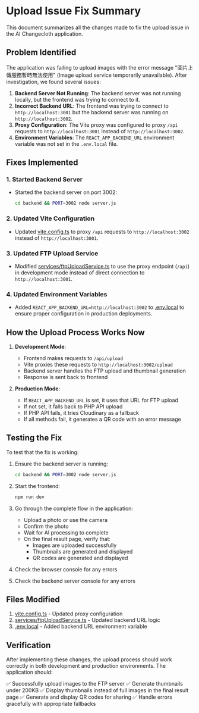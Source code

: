 # Upload Issue Fix Summary

This document summarizes all the changes made to fix the upload issue in the AI Changecloth application.

## Problem Identified

The application was failing to upload images with the error message "圖片上傳服務暫時無法使用" (Image upload service temporarily unavailable). After investigation, we found several issues:

1. **Backend Server Not Running**: The backend server was not running locally, but the frontend was trying to connect to it.
2. **Incorrect Backend URL**: The frontend was trying to connect to `http://localhost:3001` but the backend server was running on `http://localhost:3002`.
3. **Proxy Configuration**: The Vite proxy was configured to proxy `/api` requests to `http://localhost:3001` instead of `http://localhost:3002`.
4. **Environment Variables**: The `REACT_APP_BACKEND_URL` environment variable was not set in the `.env.local` file.

## Fixes Implemented

### 1. Started Backend Server
- Started the backend server on port 3002:
  ```bash
  cd backend && PORT=3002 node server.js
  ```

### 2. Updated Vite Configuration
- Updated [vite.config.ts](file:///Users/paulchang/Library/Mobile%20Documents/com~apple~CloudDocs/PDF/Ebees/Project/Wynn%20x%20MIF/ai-changecloth/vite.config.ts) to proxy `/api` requests to `http://localhost:3002` instead of `http://localhost:3001`.

### 3. Updated FTP Upload Service
- Modified [services/ftpUploadService.ts](file:///Users/paulchang/Library/Mobile%20Documents/com~apple~CloudDocs/PDF/Ebees/Project/Wynn%20x%20MIF/ai-changecloth/services/ftpUploadService.ts) to use the proxy endpoint (`/api`) in development mode instead of direct connection to `http://localhost:3001`.

### 4. Updated Environment Variables
- Added `REACT_APP_BACKEND_URL=http://localhost:3002` to [.env.local](file:///Users/paulchang/Library/Mobile%20Documents/com~apple~CloudDocs/PDF/Ebees/Project/Wynn%20x%20MIF/ai-changecloth/.env.local) to ensure proper configuration in production deployments.

## How the Upload Process Works Now

1. **Development Mode**:
   - Frontend makes requests to `/api/upload`
   - Vite proxies these requests to `http://localhost:3002/upload`
   - Backend server handles the FTP upload and thumbnail generation
   - Response is sent back to frontend

2. **Production Mode**:
   - If `REACT_APP_BACKEND_URL` is set, it uses that URL for FTP upload
   - If not set, it falls back to PHP API upload
   - If PHP API fails, it tries Cloudinary as a fallback
   - If all methods fail, it generates a QR code with an error message

## Testing the Fix

To test that the fix is working:

1. Ensure the backend server is running:
   ```bash
   cd backend && PORT=3002 node server.js
   ```

2. Start the frontend:
   ```bash
   npm run dev
   ```

3. Go through the complete flow in the application:
   - Upload a photo or use the camera
   - Confirm the photo
   - Wait for AI processing to complete
   - On the final result page, verify that:
     * Images are uploaded successfully
     * Thumbnails are generated and displayed
     * QR codes are generated and displayed

4. Check the browser console for any errors
5. Check the backend server console for any errors

## Files Modified

1. [vite.config.ts](file:///Users/paulchang/Library/Mobile%20Documents/com~apple~CloudDocs/PDF/Ebees/Project/Wynn%20x%20MIF/ai-changecloth/vite.config.ts) - Updated proxy configuration
2. [services/ftpUploadService.ts](file:///Users/paulchang/Library/Mobile%20Documents/com~apple~CloudDocs/PDF/Ebees/Project/Wynn%20x%20MIF/ai-changecloth/services/ftpUploadService.ts) - Updated backend URL logic
3. [.env.local](file:///Users/paulchang/Library/Mobile%20Documents/com~apple~CloudDocs/PDF/Ebees/Project/Wynn%20x%20MIF/ai-changecloth/.env.local) - Added backend URL environment variable

## Verification

After implementing these changes, the upload process should work correctly in both development and production environments. The application should:

✅ Successfully upload images to the FTP server
✅ Generate thumbnails under 200KB
✅ Display thumbnails instead of full images in the final result page
✅ Generate and display QR codes for sharing
✅ Handle errors gracefully with appropriate fallbacks